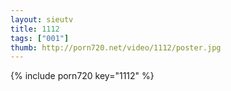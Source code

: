 ```yaml
--- 
layout: sieutv
title: 1112
tags: ["001"]
thumb: http://porn720.net/video/1112/poster.jpg
---
```

{% include porn720 key="1112" %} 
